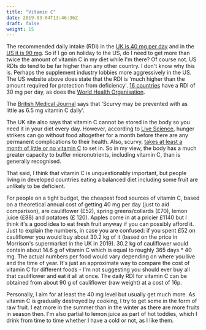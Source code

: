```yaml
---
title: "Vitamin C"
date: 2019-03-04T13:46:36Z
draft: false
weight: 15
---
```


The recommended daily intake (RDI) in the [UK is 40 mg per day](https://www.nhs.uk/conditions/vitamins-and-minerals/vitamin-c/) and in the [US it is 90 mg](https://ods.od.nih.gov/factsheets/VitaminC-HealthProfessional/). So if I go on holiday to the US, do I need to get more than twice the amount of vitamin C in my diet while I'm there? Of course not. US RDIs do tend to be far higher than any other country. I don't know why this is. Perhaps the supplement industry lobbies more aggressively in the US. The US website above does state that the RDI is 'much higher than the amount required for protection from deficiency'.
[16 countries](http://archive.unu.edu/unupress/food/8F044e/8F044E07.htm) have a RDI of 30 mg per day, as does the [World Health Organisation](https://www.nap.edu/read/6009/chapter/4#20).

The [British Medical Journal](https://bestpractice.bmj.com/topics/en-gb/632) says that 'Scurvy may be prevented with as little as 6.5 mg vitamin C daily'.

The UK site also says that vitamin C cannot be stored in the body so you need it in your diet every day. However, according to [Live Science](https://www.livescience.com/28984-hunger-strike.html), hunger strikers can go without food altogether for a month before there are any permanent complications to their health. Also, scurvy, [takes at least a month of little or no vitamin C](https://en.wikipedia.org/wiki/Scurvy) to set in. So in my view, the body has a much greater capacity to buffer micronutrients, including vitamin C, than is generally recognised.

That said, I think that vitamin C is unquestionably important, but people living in developed countries eating a balanced diet including some fruit are unlikely to be deficient.

For people on a tight budget, the cheapest food sources of vitamin C, based on a theoretical annual cost of getting 40 mg per day (just to aid comparison), are cauliflower (£52), spring greens/collards (£70), lemon juice (£88) and potatoes (£ 120). Apples come in at a pricier £1140 but I think it's a good idea to eat fresh fruit anyway if you can possibly afford it.   
Just to explain the numbers, in case you are confused: if you spent £52 on cauliflower you would buy about 30.2 kg of it (based on the price in Morrison's supermarket in the UK in 2019). 30.2 kg of cauliflower would contain about 14.6 g of vitamin C which is equal to roughly 365 days * 40 mg. The actual numbers per food would vary depending on where you live and the time of year. It's just an approximate way to compare the cost of vitamin C for different foods - I'm not suggesting you should ever buy all that cauliflower and eat it all at once. The daily RDI for vitamin C can be obtained from about 90 g of cauliflower (raw weight) at a cost of 16p.

Personally, I aim for at least the 40 mg level but usually get much more. As vitamin C is gradually destroyed by cooking, I try to get some in the form of raw fruit. I eat more in the summer than in the winter as there are more fruits in season then. I'm also partial to lemon juice as part of hot toddies, which I drink from time to time whether I have a cold or not, as I like them.

